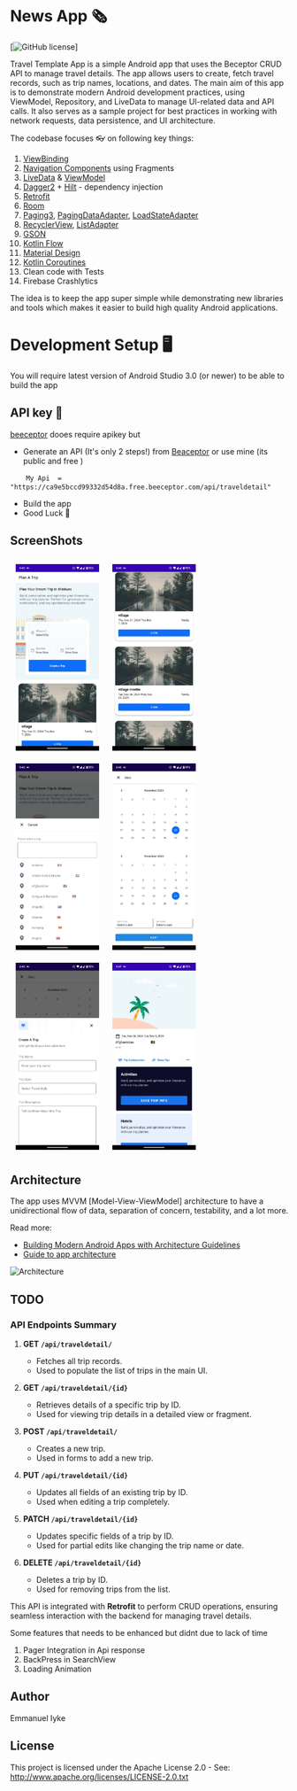# News App 🗞
[![GitHub license](https://img.shields.io/github/license/mashape/apistatus.svg)]

Travel Template App is a simple Android app that uses the Beceptor CRUD API to manage travel details. The app allows users to create, fetch travel records, such as trip names, locations, and dates. The main aim of this app is to demonstrate modern Android development practices, using ViewModel, Repository, and LiveData to manage UI-related data and API calls. It also serves as a sample project for best practices in working with network requests, data persistence, and UI architecture.


The codebase focuses 👓 on following key things:
1. [ViewBinding](https://developer.android.com/topic/libraries/view-binding)
2. [Navigation Components](https://developer.android.com/guide/navigation/navigation-getting-started) using Fragments
3. [LiveData](https://developer.android.com/reference/android/arch/lifecycle/LiveData) & [ViewModel](https://developer.android.com/reference/android/arch/lifecycle/ViewModel)
4. [Dagger2](https://developer.android.com/training/dependency-injection/dagger-basics) + [Hilt](https://developer.android.com/training/dependency-injection/hilt-android) - dependency injection
5. [Retrofit](https://square.github.io/retrofit/)
6. [Room](https://developer.android.com/training/data-storage/room)
7. [Paging3](https://developer.android.com/topic/libraries/architecture/paging/v3-overview), [PagingDataAdapter](https://developer.android.com/reference/kotlin/androidx/paging/PagingDataAdapter), [LoadStateAdapter](https://developer.android.com/reference/kotlin/androidx/paging/LoadStateAdapter)
18. [RecyclerView](https://developer.android.com/guide/topics/ui/layout/recyclerview), [ListAdapter](https://developer.android.com/reference/androidx/recyclerview/widget/ListAdapter)
18. [GSON](https://github.com/google/gson)
10. [Kotlin Flow](https://developer.android.com/kotlin/flow)
11. [Material Design](https://material.io/develop/android)
12. [Kotlin Coroutines](https://developer.android.com/kotlin/coroutines)
13. Clean code with Tests
14. Firebase Crashlytics 

The idea is to keep the app super simple while demonstrating new libraries and tools which makes it easier to build high quality Android applications.

# Development Setup 🖥

You will require latest version of Android Studio 3.0 (or newer) to be able to build the app

## API key 🔑
[beeceptor](https://app.beeceptor.com/)  dooes require apikey  but

- Generate an API  (It's only 2 steps!) from [Beaceptor](https://newsapi.org/) or use mine (its public and free )
```
    My Api  = "https://ca9e5bccd99332d54d8a.free.beeceptor.com/api/traveldetail"
```
- Build the app 
- Good Luck 🎉

<h2 align="left">ScreenShots</h2>
<h4 align="start">
<img src="screenshots/screenshot1.jpeg" width="30%" vspace="10" hspace="10">
<img src="screenshots/screenshot2.jpeg" width="30%" vspace="10" hspace="10">
<img src="screenshots/screenshot3.jpeg" width="30%" vspace="10" hspace="10">
<img src="screenshots/screenshot4.jpeg" width="30%" vspace="10" hspace="10">
<img src="screenshots/screenshot5.jpeg" width="30%" vspace="10" hspace="10">
<img src="screenshots/screenshot6.jpeg" width="30%" vspace="10" hspace="10">
<br>

## Architecture

The app uses MVVM [Model-View-ViewModel] architecture to have a unidirectional flow of data, separation of concern, testability, and a lot more.

Read more: 
- [Building Modern Android Apps with Architecture Guidelines](https://medium.com/@aky/building-modern-apps-using-the-android-architecture-guidelines-3238fff96f14)
- [Guide to app architecture](https://developer.android.com/jetpack/docs/guide)

![Architecture](https://developer.android.com/topic/libraries/architecture/images/final-architecture.png)

## TODO

### API Endpoints Summary

1. **GET `/api/traveldetail/`**
    - Fetches all trip records.
    - Used to populate the list of trips in the main UI.

2. **GET `/api/traveldetail/{id}`**
    - Retrieves details of a specific trip by ID.
    - Used for viewing trip details in a detailed view or fragment.

3. **POST `/api/traveldetail/`**
    - Creates a new trip.
    - Used in forms to add a new trip.

4. **PUT `/api/traveldetail/{id}`**
    - Updates all fields of an existing trip by ID.
    - Used when editing a trip completely.

5. **PATCH `/api/traveldetail/{id}`**
    - Updates specific fields of a trip by ID.
    - Used for partial edits like changing the trip name or date.

6. **DELETE `/api/traveldetail/{id}`**
    - Deletes a trip by ID.
    - Used for removing trips from the list.


This API is integrated with **Retrofit** to perform CRUD operations, ensuring seamless interaction with the backend for managing travel details.

Some features that needs to be enhanced but didnt due to lack of time 

1) Pager Integration in Api response
2) BackPress in SearchView
3) Loading Animation

## Author
Emmanuel Iyke

## License
This project is licensed under the Apache License 2.0 - See: http://www.apache.org/licenses/LICENSE-2.0.txt
